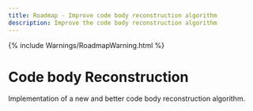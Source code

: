 ```yaml
---
title: Roadmap - Improve code body reconstruction algorithm
description: Improve the code body reconstruction algorithm
---
```

{% include Warnings/RoadmapWarning.html %}

# Code body Reconstruction
Implementation of a new and better code body reconstruction algorithm.

